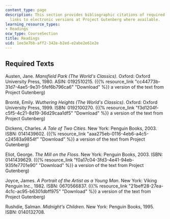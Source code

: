 ```yaml
---
content_type: page
description: This section provides bibliographic citations of required texts with
  links to electronic versions at Project Gutenberg where available.
learning_resource_types:
- Readings
ocw_type: CourseSection
title: Readings
uid: 1ee3e7bb-aff2-342e-b2ed-e2abe2e61e2e
---
```


Required Texts
--------------

Austen, Jane. _Mansfield Park (The World's Classics)_. Oxford: Oxford University Press, 1980. ASIN: 0192510215. ({{% resource_link "cc44773b-31d7-4ae5-9e31-5fef6b796ca6" "Download" %}} a version of the text from Project Gutenberg)

Brontë, Emily. _Wuthering Heights (The World's Classics)_. Oxford: Oxford University Press, 1999. ISBN: 0192100270. ({{% resource_link "f3d1204f-c5f5-4c21-8d19-36d29caa1df5" "Download" %}} a version of the text from Project Gutenberg)

Dickens, Charles. _A Tale of Two Cities_. New York: Penguin Books, 2003. ISBN: 0141439602. ({{% resource_link "aaa275eb-0116-4eb6-a4c5-c24583a9854f" "Download" %}} a version of the text from Project Gutenberg)

Eliot, George. _The Mill on the Floss_. New York: Penguin Books, 2003. ISBN: 0141439629. ({{% resource_link "f0a17c04-3fd3-4e41-94eb-935fe7701e90" "Download" %}} a version of the text from Project Gutenberg)

Joyce, James. _A Portrait of the Artist as a Young Man_. New York: Viking Penguin Inc., 1982. ISBN: 0670566837. ({{% resource_link "21beff28-27ea-4c1c-ac95-b6301dbff975" "Download" %}} a version of the text from Project Gutenberg)

Rushdie, Salman. _Midnight's Children_. New York: Penguin Books, 1995. ISBN: 0140132708.